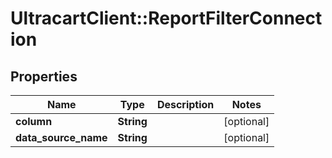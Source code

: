 # UltracartClient::ReportFilterConnection

## Properties
Name | Type | Description | Notes
------------ | ------------- | ------------- | -------------
**column** | **String** |  | [optional] 
**data_source_name** | **String** |  | [optional] 


